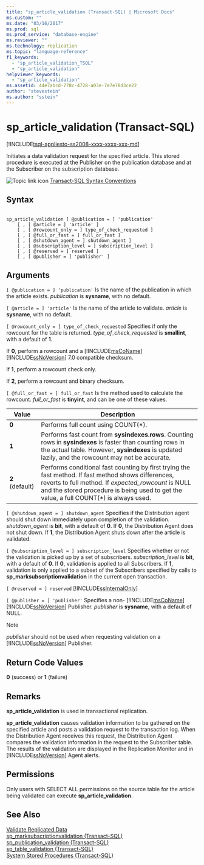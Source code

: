 ```yaml
---
title: "sp_article_validation (Transact-SQL) | Microsoft Docs"
ms.custom: ""
ms.date: "03/16/2017"
ms.prod: sql
ms.prod_service: "database-engine"
ms.reviewer: ""
ms.technology: replication
ms.topic: "language-reference"
f1_keywords: 
  - "sp_article_validation_TSQL"
  - "sp_article_validation"
helpviewer_keywords: 
  - "sp_article_validation"
ms.assetid: 44e7abcd-778c-4728-a03e-7e7e78d3ce22
author: "stevestein"
ms.author: "sstein"
---
```

# sp_article_validation (Transact-SQL)
[!INCLUDE[tsql-appliesto-ss2008-xxxx-xxxx-xxx-md](../../includes/tsql-appliesto-ss2008-xxxx-xxxx-xxx-md.md)]

  Initiates a data validation request for the specified article. This stored procedure is executed at the Publisher on the publication database and at the Subscriber on the subscription database.  
  
 ![Topic link icon](../../database-engine/configure-windows/media/topic-link.gif "Topic link icon") [Transact-SQL Syntax Conventions](../../t-sql/language-elements/transact-sql-syntax-conventions-transact-sql.md)  
  
## Syntax  
  
```  
  
sp_article_validation [ @publication = ] 'publication'  
    [ , [ @article = ] 'article' ]  
    [ , [ @rowcount_only = ] type_of_check_requested ]  
    [ , [ @full_or_fast = ] full_or_fast ]  
    [ , [ @shutdown_agent = ] shutdown_agent ]  
    [ , [ @subscription_level = ] subscription_level ]  
    [ , [ @reserved = ] reserved ]  
    [ , [ @publisher = ] 'publisher' ]  
```  
  
## Arguments  
`[ @publication = ] 'publication'`
 Is the name of the publication in which the article exists. *publication* is **sysname**, with no default.  
  
`[ @article = ] 'article'`
 Is the name of the article to validate. *article* is **sysname**, with no default.  
  
`[ @rowcount_only = ] type_of_check_requested`
 Specifies if only the rowcount for the table is returned. *type_of_check_requested* is **smallint**, with a default of **1**.  
  
 If **0**, perform a rowcount and a [!INCLUDE[msCoName](../../includes/msconame-md.md)] [!INCLUDE[ssNoVersion](../../includes/ssnoversion-md.md)] 7.0 compatible checksum.  
  
 If **1**, perform a rowcount check only.  
  
 If **2**, perform a rowcount and binary checksum.  
  
`[ @full_or_fast = ] full_or_fast`
 Is the method used to calculate the rowcount. *full_or_fast* is **tinyint**, and can be one of these values.  
  
|**Value**|**Description**|  
|---------------|---------------------|  
|**0**|Performs full count using COUNT(*).|  
|**1**|Performs fast count from **sysindexes.rows**. Counting rows in **sysindexes** is faster than counting rows in the actual table. However, **sysindexes** is updated lazily, and the rowcount may not be accurate.|  
|**2** (default)|Performs conditional fast counting by first trying the fast method. If fast method shows differences, reverts to full method. If *expected_rowcount* is NULL and the stored procedure is being used to get the value, a full COUNT(*) is always used.|  
  
`[ @shutdown_agent = ] shutdown_agent`
 Specifies if the Distribution agent should shut down immediately upon completion of the validation. *shutdown_agent* is **bit**, with a default of **0**. If **0**, the Distribution Agent does not shut down. If **1**, the Distribution Agent shuts down after the article is validated.  
  
`[ @subscription_level = ] subscription_level`
 Specifies whether or not the validation is picked up by a set of subscribers. *subscription_level* is **bit**, with a default of **0**. If **0**, validation is applied to all Subscribers. If **1**, validation is only applied to a subset of the Subscribers specified by calls to **sp_marksubscriptionvalidation** in the current open transaction.  
  
`[ @reserved = ] reserved`
 [!INCLUDE[ssInternalOnly](../../includes/ssinternalonly-md.md)]  
  
`[ @publisher = ] 'publisher'`
 Specifies a non- [!INCLUDE[msCoName](../../includes/msconame-md.md)] [!INCLUDE[ssNoVersion](../../includes/ssnoversion-md.md)] Publisher. *publisher* is **sysname**, with a default of NULL.  
  
> [!NOTE]  
>  *publisher* should not be used when requesting validation on a [!INCLUDE[ssNoVersion](../../includes/ssnoversion-md.md)] Publisher.  
  
## Return Code Values  
 **0** (success) or **1** (failure)  
  
## Remarks  
 **sp_article_validation** is used in transactional replication.  
  
 **sp_article_validation** causes validation information to be gathered on the specified article and posts a validation request to the transaction log. When the Distribution Agent receives this request, the Distribution Agent compares the validation information in the request to the Subscriber table. The results of the validation are displayed in the Replication Monitor and in [!INCLUDE[ssNoVersion](../../includes/ssnoversion-md.md)] Agent alerts.  
  
## Permissions  
 Only users with SELECT ALL permissions on the source table for the article being validated can execute **sp_article_validation**.  
  
## See Also  
 [Validate Replicated Data](../../relational-databases/replication/validate-data-at-the-subscriber.md)   
 [sp_marksubscriptionvalidation &#40;Transact-SQL&#41;](../../relational-databases/system-stored-procedures/sp-marksubscriptionvalidation-transact-sql.md)   
 [sp_publication_validation &#40;Transact-SQL&#41;](../../relational-databases/system-stored-procedures/sp-publication-validation-transact-sql.md)   
 [sp_table_validation &#40;Transact-SQL&#41;](../../relational-databases/system-stored-procedures/sp-table-validation-transact-sql.md)   
 [System Stored Procedures &#40;Transact-SQL&#41;](../../relational-databases/system-stored-procedures/system-stored-procedures-transact-sql.md)  
  
  
